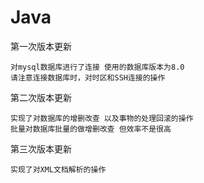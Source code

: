 # Java
第一次版本更新
````
对mysql数据库进行了连接 使用的数据库版本为8.0 
请注意连接数据库时，对时区和SSH连接的操作
````
第二次版本更新
````
实现了对数据库的增删改查 以及事物的处理回滚的操作
批量对数据库批量的做增删改查 但效率不是很高
````
第三次版本更新
````
实现了对XML文档解析的操作
````